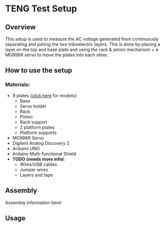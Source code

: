 # TENG Test Setup

## Overview
This setup is used to measure the AC voltage generated from continuously separating and joining the two triboelectric layers. This is done by placing a layer on the top and base plate and using the rack & pinion mechanism + a MG996R servo to move the plates into each other.

## How to use the setup
### Materials:
* 9 plates ([click here](https://youtube.com) for models):
  * Base
  * Servo holder
  * Rack
  * Pinion
  * Rack support
  * 2 platform plates
  * Platform supports
* MG996R Servo
* Digilent Analog Discovery 2
* Arduino UNO
* Arduino Multi-functional Shield
* **TODO (needs more info)**:
  * Wires/USB cables
  * Jumper wires
  * Layers and tape

## Assembly
Assembly information here!

## Usage

